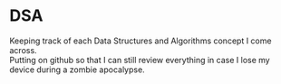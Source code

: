 # DSA
Keeping track of each Data Structures and Algorithms concept I come across. </br>
Putting on github so that I can still review everything in case I lose my device during a zombie apocalypse. 
